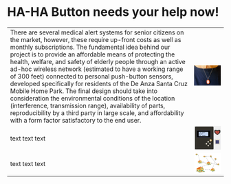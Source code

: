 # HA-HA Button needs your help now!

| | |
|--|--|
|There are several medical alert systems for senior citizens on the market, however, these require up-front costs as well as monthly subscriptions. The fundamental idea behind our project is to provide an affordable means of protecting the health, welfare, and safety of elderly people through an active ad-hoc wireless network (estimated to have a working range of 300 feet) connected to personal push-button sensors, developed specifically for residents of the De Anza Santa Cruz Mobile Home Park. The final design should take into consideration the environmental conditions of the location (interference, transmission range), availability of parts, reproducibility by a third party in large scale, and affordability with a form factor satisfactory to the end user.|![ieee_nike_plus](ieee_nike_plus.jpeg)|
|text text text|![haha_base_buttons](haha_base_buttons.png)|
|text text text|![haha_house_mes](haha_house_mesh.png)|
